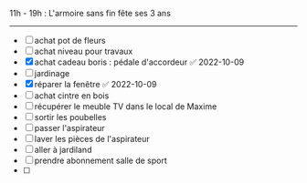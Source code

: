 
11h - 19h : L'armoire sans fin fête ses 3 ans

----

- [ ] achat pot de fleurs
- [ ] achat niveau pour travaux
- [x] achat cadeau boris : pédale d'accordeur ✅ 2022-10-09
- [ ] jardinage
- [x] réparer la fenêtre ✅ 2022-10-09
- [ ] achat cintre en bois
- [ ] récupérer le meuble TV dans le local de Maxime
- [ ] sortir les poubelles
- [ ] passer l'aspirateur
- [ ] laver les pièces de l'aspirateur
- [ ] aller à jardiland
- [ ] prendre abonnement salle de sport
- [ ] 